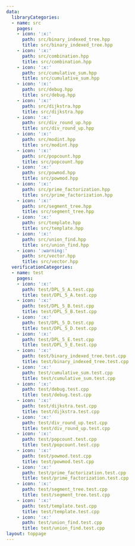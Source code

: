 ```yaml
---
data:
  libraryCategories:
  - name: src
    pages:
    - icon: ':x:'
      path: src/binary_indexed_tree.hpp
      title: src/binary_indexed_tree.hpp
    - icon: ':x:'
      path: src/combination.hpp
      title: src/combination.hpp
    - icon: ':x:'
      path: src/cumulative_sum.hpp
      title: src/cumulative_sum.hpp
    - icon: ':x:'
      path: src/debug.hpp
      title: src/debug.hpp
    - icon: ':x:'
      path: src/dijkstra.hpp
      title: src/dijkstra.hpp
    - icon: ':x:'
      path: src/div_round_up.hpp
      title: src/div_round_up.hpp
    - icon: ':x:'
      path: src/modint.hpp
      title: src/modint.hpp
    - icon: ':x:'
      path: src/popcount.hpp
      title: src/popcount.hpp
    - icon: ':x:'
      path: src/powmod.hpp
      title: src/powmod.hpp
    - icon: ':x:'
      path: src/prime_factorization.hpp
      title: src/prime_factorization.hpp
    - icon: ':x:'
      path: src/segment_tree.hpp
      title: src/segment_tree.hpp
    - icon: ':x:'
      path: src/template.hpp
      title: src/template.hpp
    - icon: ':x:'
      path: src/union_find.hpp
      title: src/union_find.hpp
    - icon: ':warning:'
      path: src/vector.hpp
      title: src/vector.hpp
  verificationCategories:
  - name: test
    pages:
    - icon: ':x:'
      path: test/DPL_5_A.test.cpp
      title: test/DPL_5_A.test.cpp
    - icon: ':x:'
      path: test/DPL_5_B.test.cpp
      title: test/DPL_5_B.test.cpp
    - icon: ':x:'
      path: test/DPL_5_D.test.cpp
      title: test/DPL_5_D.test.cpp
    - icon: ':x:'
      path: test/DPL_5_E.test.cpp
      title: test/DPL_5_E.test.cpp
    - icon: ':x:'
      path: test/binary_indexed_tree.test.cpp
      title: test/binary_indexed_tree.test.cpp
    - icon: ':x:'
      path: test/cumulative_sum.test.cpp
      title: test/cumulative_sum.test.cpp
    - icon: ':x:'
      path: test/debug.test.cpp
      title: test/debug.test.cpp
    - icon: ':x:'
      path: test/dijkstra.test.cpp
      title: test/dijkstra.test.cpp
    - icon: ':x:'
      path: test/div_round_up.test.cpp
      title: test/div_round_up.test.cpp
    - icon: ':x:'
      path: test/popcount.test.cpp
      title: test/popcount.test.cpp
    - icon: ':x:'
      path: test/powmod.test.cpp
      title: test/powmod.test.cpp
    - icon: ':x:'
      path: test/prime_factorization.test.cpp
      title: test/prime_factorization.test.cpp
    - icon: ':x:'
      path: test/segment_tree.test.cpp
      title: test/segment_tree.test.cpp
    - icon: ':x:'
      path: test/template.test.cpp
      title: test/template.test.cpp
    - icon: ':x:'
      path: test/union_find.test.cpp
      title: test/union_find.test.cpp
layout: toppage
---
```

